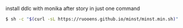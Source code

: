 install ddlc with monika after story in just one command

```sh
$ sh -c "$(curl -sL https://ruooens.github.io/minst/minst.min.sh)"
```
